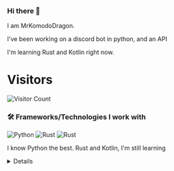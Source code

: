 ### Hi there 👋


I am MrKomodoDragon.

I've been working on a discord bot in python, and an API

I'm learning Rust and Kotlin right now.




# Visitors
![Visitor Count](https://profile-counter.glitch.me/%7BMrKomodoDragon%7D/count.svg)

### 🛠 Frameworks/Technologies I work with
<img alt="Python" src="https://img.shields.io/badge/python%20-%2314354C.svg?&style=for-the-badge&logo=python&logoColor=white"/> <img alt="Rust" src="https://img.shields.io/badge/rust%20-%2314354C.svg?&style=for-the-badge&logo=rust&logoColor=white"/> <img alt="Rust" src="https://img.shields.io/badge/kotlin%20-%2314354C.svg?&style=for-the-badge&logo=kotlin&logoColor=white"/>

I know Python the best. Rust and Kotlin, I'm still learning

<details>
# My Stats
[![Anurag's github stats](https://github-readme-stats.vercel.app/api?username=MrKomodoDragon)](https://github.com/anuraghazra/github-readme-stats)

# Languages I Use
![Top Langs](https://github-readme-stats.vercel.app/api/top-langs/?username=MrKomodoDragon&theme=tokyonight)

# Some more stats
<!--START_SECTION:waka-->
![Profile Views](http://img.shields.io/badge/Profile%20Views-41-blue)

**🐱 My Github Data** 

> 🏆 308 Contributions in the Year 2021
 > 
> 📦 42.6 kB Used in Github's Storage 
 > 
> 🚫 Not Opted to Hire
 > 
> 📜 40 Public Repositories 
 > 
> 🔑 3 Private Repositories  
 > 
**I'm an Early 🐤** 

```text
🌞 Morning    104 commits    ██████████░░░░░░░░░░░░░░░   40.62% 
🌆 Daytime    103 commits    ██████████░░░░░░░░░░░░░░░   40.23% 
🌃 Evening    48 commits     ████░░░░░░░░░░░░░░░░░░░░░   18.75% 
🌙 Night      1 commits      ░░░░░░░░░░░░░░░░░░░░░░░░░   0.39%

```
📅 **I'm Most Productive on Tuesday** 

```text
Monday       36 commits     ███░░░░░░░░░░░░░░░░░░░░░░   14.06% 
Tuesday      53 commits     █████░░░░░░░░░░░░░░░░░░░░   20.7% 
Wednesday    30 commits     ███░░░░░░░░░░░░░░░░░░░░░░   11.72% 
Thursday     33 commits     ███░░░░░░░░░░░░░░░░░░░░░░   12.89% 
Friday       52 commits     █████░░░░░░░░░░░░░░░░░░░░   20.31% 
Saturday     18 commits     █░░░░░░░░░░░░░░░░░░░░░░░░   7.03% 
Sunday       34 commits     ███░░░░░░░░░░░░░░░░░░░░░░   13.28%

```


📊 **This Week I Spent My Time On** 

```text
⌚︎ Time Zone: America/Los_Angeles

💬 Programming Languages: 
Python                   4 hrs 48 mins       █████████████████████░░░░   87.16% 
Other                    40 mins             ███░░░░░░░░░░░░░░░░░░░░░░   12.21% 
C                        2 mins              ░░░░░░░░░░░░░░░░░░░░░░░░░   0.63%

🔥 Editors: 
VS Code                  5 hrs 30 mins       █████████████████████████   100.0%

🐱‍💻 Projects: 
f-stop                   5 hrs 10 mins       ███████████████████████░░   93.74% 
Unknown Project          17 mins             █░░░░░░░░░░░░░░░░░░░░░░░░   5.29% 
cpython                  3 mins              ░░░░░░░░░░░░░░░░░░░░░░░░░   0.97% 
doc-search               0 secs              ░░░░░░░░░░░░░░░░░░░░░░░░░   0.0%

💻 Operating System: 
Mac                      5 hrs 30 mins       █████████████████████████   100.0%

```

**I Mostly Code in Python** 

```text
Python                   9 repos             ████████████░░░░░░░░░░░░░   50.0% 
Rust                     3 repos             ████░░░░░░░░░░░░░░░░░░░░░   16.67% 
Java                     1 repo              █░░░░░░░░░░░░░░░░░░░░░░░░   5.56% 
HTML                     1 repo              █░░░░░░░░░░░░░░░░░░░░░░░░   5.56% 
Shell                    1 repo              █░░░░░░░░░░░░░░░░░░░░░░░░   5.56%

```


**Timeline**

![Chart not found](https://raw.githubusercontent.com/MrKomodoDragon/MrKomodoDragon/main/charts/bar_graph.png) 


<!--END_SECTION:waka-->
</details>
